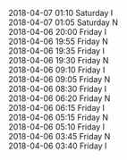 2018-04-07 01:10 Saturday  I  
2018-04-07 01:05 Saturday  N  
2018-04-06 20:00 Friday  I  
2018-04-06 19:55 Friday  N  
2018-04-06 19:35 Friday  I  
2018-04-06 19:30 Friday  N  
2018-04-06 09:10 Friday  I  
2018-04-06 09:05 Friday  N  
2018-04-06 08:30 Friday  I  
2018-04-06 06:20 Friday  N  
2018-04-06 06:15 Friday  I  
2018-04-06 05:15 Friday  N  
2018-04-06 05:10 Friday  I  
2018-04-06 03:45 Friday  N  
2018-04-06 03:40 Friday  I  
